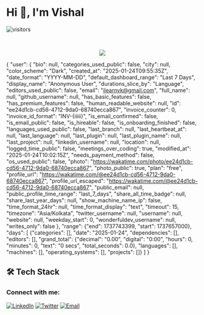 # Hi 👋, I'm Vishal

  
 <!--<img src="https://komarev.com/ghpvc/?username=swarajbachu&label=Profile%20Views&color=0e75b6&style=flat" align='right' alt="swarajbachu" />-->
 ![visitors](https://komarev.com/ghpvc/?username=iVishalCode&label=Profile%20views&color=0e75b6&style=flat")

<br/>


<p align="center">
  <a href="https://github.com/iVishalCode/readme-typing-svg"><img src="https://readme-typing-svg.herokuapp.com?lines=Computer+Science+Student;Full+Stack+Web+Developer;Freelancer;WEB3%20%20Enthusiastic;Always%20learning%20new%20things&center=true&width=380&height=45"></a>
</p>

{
  "user": {
    "bio": null,
    "categories_used_public": false,
    "city": null,
    "color_scheme": "Dark",
    "created_at": "2025-01-24T09:55:35Z",
    "date_format": "YYYY-MM-DD",
    "default_dashboard_range": "Last 7 Days",
    "display_name": "Anonymous User",
    "durations_slice_by": "Language",
    "editors_used_public": false,
    "email": "ilearnvk@gmail.com",
    "full_name": null,
    "github_username": null,
    "has_basic_features": false,
    "has_premium_features": false,
    "human_readable_website": null,
    "id": "ee24d1cb-cd56-4712-9da0-68740ecca867",
    "invoice_counter": 0,
    "invoice_id_format": "INV-{iiiii}",
    "is_email_confirmed": false,
    "is_email_public": false,
    "is_hireable": false,
    "is_onboarding_finished": false,
    "languages_used_public": false,
    "last_branch": null,
    "last_heartbeat_at": null,
    "last_language": null,
    "last_plugin": null,
    "last_plugin_name": null,
    "last_project": null,
    "linkedin_username": null,
    "location": null,
    "logged_time_public": false,
    "meetings_over_coding": true,
    "modified_at": "2025-01-24T10:02:15Z",
    "needs_payment_method": false,
    "os_used_public": false,
    "photo": "https://wakatime.com/photo/ee24d1cb-cd56-4712-9da0-68740ecca867",
    "photo_public": true,
    "plan": "free",
    "profile_url": "https://wakatime.com/@ee24d1cb-cd56-4712-9da0-68740ecca867",
    "profile_url_escaped": "https://wakatime.com/@ee24d1cb-cd56-4712-9da0-68740ecca867",
    "public_email": null,
    "public_profile_time_range": "last_7_days",
    "share_all_time_badge": null,
    "share_last_year_days": null,
    "show_machine_name_ip": false,
    "time_format_24hr": null,
    "time_format_display": "text",
    "timeout": 15,
    "timezone": "Asia/Kolkata",
    "twitter_username": null,
    "username": null,
    "website": null,
    "weekday_start": 0,
    "wonderfuldev_username": null,
    "writes_only": false
},
  "range": {"end": 1737743399, "start": 1737657000},
  "days": [
    {"categories": [], "date": "2025-01-24", "dependencies": [], "editors": [], "grand_total": {"decimal": "0.00", "digital": "0:00", "hours": 0, "minutes": 0, "text": "0 secs", "total_seconds": 0.0}, "languages": [], "machines": [], "operating_systems": [], "projects": []}
  ]
}
## 🛠️ Tech Stack


### Connect with me:

[![LinkedIn](https://img.shields.io/badge/LinkedIn-0A66C2?style=for-the-badge&logo=linkedin&logoColor=white)](https://linkedin.com/in/vishal-kumar-779054260)
[![Twitter](https://img.shields.io/badge/Twitter-1DA1F2?style=for-the-badge&logo=twitter&logoColor=white)](https://twitter.com/iVishalCode)
[![Email](https://img.shields.io/badge/Email-D14836?style=for-the-badge&logo=gmail&logoColor=white)](mailto:ilearnvk@gmail.com)
